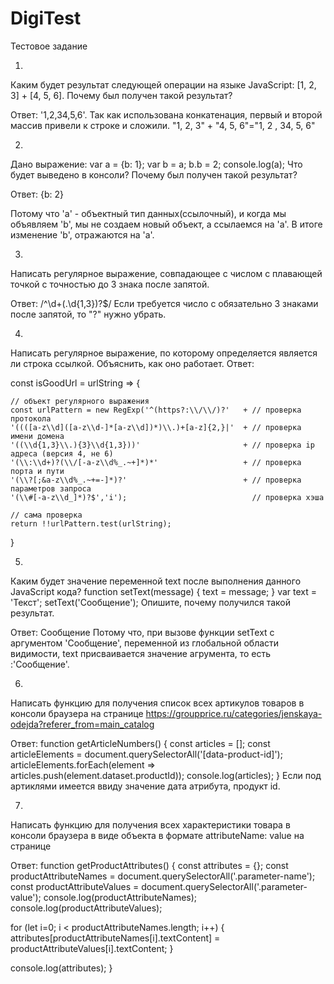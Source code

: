 # DigiTest
Тестовое задание 

1. 
Каким будет результат следующей операции на языке JavaScript: [1, 2, 3] + [4, 5, 6]. Почему был получен такой результат?

Ответ: '1,2,34,5,6'.
Так как использована конкатенация, первый и второй массив привели к строке и сложили. "1, 2, 3" + "4, 5, 6"="1, 2 , 34, 5, 6" 

2. 
Дано выражение:
var a = {b: 1};
var b = a;
b.b = 2;
console.log(a);
Что будет выведено в консоли? Почему был получен такой результат?

Ответ: {b: 2}

Потому что 'a' - объектный тип данных(ссылочный), и когда мы объявляем 'b', мы не создаем новый объект, а ссылаемся на 'a'. В итоге изменение 'b', отражаются на 'a'.

3. 
Написать регулярное выражение, совпадающее с числом с плавающей точкой с точностью до 3 знака после запятой.

Ответ: /^\d+(\.\d{1,3})?$/
Если требуется число с обязательно 3 знаками после запятой, то "?" нужно убрать. 

4. 
Написать регулярное выражение, по которому определяется является ли строка ссылкой. Объяснить, как оно работает.
Ответ: 

const isGoodUrl = urlString => {

    // объект регулярного выражения
    const urlPattern = new RegExp('^(https?:\\/\\/)?'   + // проверка протокола
    '((([a-z\\d]([a-z\\d-]*[a-z\\d])*)\\.)+[a-z]{2,}|'  + // проверка имени домена
    '((\\d{1,3}\\.){3}\\d{1,3}))'                       + // проверка ip адреса (версия 4, не 6)
    '(\\:\\d+)?(\\/[-a-z\\d%_.~+]*)*'                   + // проверка порта и пути
    '(\\?[;&a-z\\d%_.~+=-]*)?'                          + // проверка параметров запроса
    '(\\#[-a-z\\d_]*)?$','i');                            // проверка хэша

    // сама проверка
    return !!urlPattern.test(urlString);
}
 
5. 
Каким будет значение переменной text после выполнения данного JavaScript кода? 
function setText(message) { 
text = message;
 }
 var text = 'Текст';
 setText('Сообщение');
Опишите, почему получился такой результат.

Ответ: Сообщение
Потому что, при вызове функции setText с аргументом 'Сообщение', переменной из глобальной области видимости, text присваивается значение агрумента, то есть :'Сообщение'.


6. 
Написать функцию для получения список всех артикулов товаров в консоли браузера на странице 
https://groupprice.ru/categories/jenskaya-odejda?referer_from=main_catalog

Ответ:
  function getArticleNumbers() {
  const articles = [];
  const articleElements = document.querySelectorAll('[data-product-id]');
  articleElements.forEach(element => articles.push(element.dataset.productId));
  console.log(articles);
}
Если под артиклями имеется ввиду значение дата атрибута, продукт id.

7. 
Написать функцию для получения всех характеристики товара в консоли браузера в виде объекта в формате attributeName: value на странице 

Ответ: 
  function getProductAttributes() {
  const attributes = {};
  const productAttributeNames = document.querySelectorAll('.parameter-name');
  const productAttributeValues = document.querySelectorAll('.parameter-value');
  console.log(productAttributeNames);
  console.log(productAttributeValues);
  
  for (let i=0; i < productAttributeNames.length; i++) {
    attributes[productAttributeNames[i].textContent] = productAttributeValues[i].textContent;
  }

  console.log(attributes);
}
